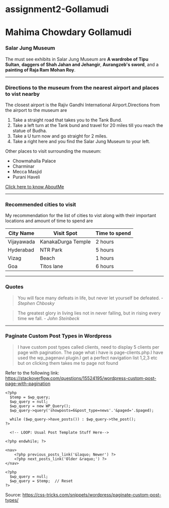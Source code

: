 # assignment2-Gollamudi
# Mahima Chowdary Gollamudi
### Salar Jung Museum

The must see exhibits in Salar Jung Museum are **A wardrobe of Tipu Sultan**, **daggers of Shah Jahan and Jehangir**, **Aurangzeb's sword**, and a **painting of Raja Ram Mohan Roy**.

---------------------------------------------------

### Directions to the museum from the nearest airport and places to vist nearby

The closest airport is the Rajiv Gandhi International Airport.Directions from the airport to the museum are
1. Take a straight road that takes you to the Tank Bund.
2. Take a left turn at the Tank bund and travel for 20 miles till you reach the statue of Budha.
3. Take a U turn now and go straight for 2 miles.
4. Take a right here and you find the Salar Jung Museum to your left.

Other places to visit surrounding the museum:
* Chowmahalla Palace
* Charminar
* Mecca Masjid
* Purani Haveli

[Click here to know AboutMe](./AboutMe.md)

----------------------------------------------------------------

### Recommended cities to visit

My recommendation for the list of cities to vist along with their important locations and amount of time to spend are

| City Name    | Visit Spot                  | Time to spend   |
| ------------ | --------------------------- | --------------- |
| Vijayawada   | KanakaDurga Temple          | 2 hours         |
| Hyderabad    | NTR Park                    | 5 hours         |
| Vizag        | Beach                       | 1 hours         |
| Goa          | Titos lane                  | 6 hours         |

-------------------------------------------------------------------

### Quotes

> You will face many defeats in life, but never let yourself be defeated. - *Stephen Chbosky*

> The greatest glory in living lies not in never falling, but in rising every time we fall.  - *John Steinbeck*

---------------------------------------------------------------------

### Paginate Custom Post Types in Wordpress

> I have custom post types called clients, need to display 5 clients per page with pagination. The page what i have is page-clients.php.I have used the wp_pagenavi plugin.I get a perfect navigation list 1,2,3 etc but on clicking them takes me to page not found

Refer to the following link: <https://stackoverflow.com/questions/15524195/wordpress-custom-post-page-with-pagination>

```
<?php 
  $temp = $wp_query; 
  $wp_query = null; 
  $wp_query = new WP_Query(); 
  $wp_query->query('showposts=6&post_type=news'.'&paged='.$paged); 

  while ($wp_query->have_posts()) : $wp_query->the_post(); 
?>

  <!-- LOOP: Usual Post Template Stuff Here-->

<?php endwhile; ?>

<nav>
    <?php previous_posts_link('&laquo; Newer') ?>
    <?php next_posts_link('Older &raquo;') ?>
</nav>

<?php 
  $wp_query = null; 
  $wp_query = $temp;  // Reset
?>
```

Source: <https://css-tricks.com/snippets/wordpress/paginate-custom-post-types/>